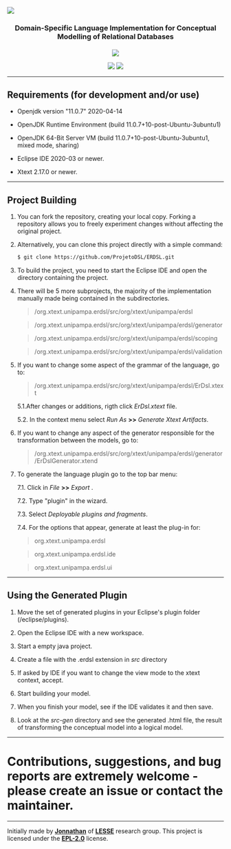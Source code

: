 ![](https://i.ibb.co/nfRXxQn/ertext-Logo-P.png)


<h3 align="center">
  Domain-Specific Language Implementation for Conceptual Modelling of Relational Databases

<h4 align="center"> 

![](https://img.shields.io/github/last-commit/ProjetoDSL/ERDSL?style=for-the-badge)

![](https://img.shields.io/badge/Eclipse%20IDE-2020‑06-yellow) ![](https://img.shields.io/badge/Xtext-2.21.0-blue)

---

## Requirements (for development and/or use) ##

+ Openjdk version "11.0.7" 2020-04-14

+ OpenJDK Runtime Environment (build 11.0.7+10-post-Ubuntu-3ubuntu1)

+ OpenJDK 64-Bit Server VM (build 11.0.7+10-post-Ubuntu-3ubuntu1, mixed mode, sharing)

+ Eclipse IDE 2020-03 or newer.

+ Xtext 2.17.0 or newer.

---

## Project Building 



1. You can fork the repository, creating your local copy. Forking a repository allows you to freely experiment changes without affecting the original project.

2. Alternatively, you can clone this project directly with a simple command:

	```bash
	$ git clone https://github.com/ProjetoDSL/ERDSL.git
	```
3. To build the project, you need to start the Eclipse IDE and open the directory containing the project. 

4. There will be 5 more subprojects, the majority of the implementation manually made being contained in the subdirectories.

	> /org.xtext.unipampa.erdsl/src/org/xtext/unipampa/erdsl

	> /org.xtext.unipampa.erdsl/src/org/xtext/unipampa/erdsl/generator

	> /org.xtext.unipampa.erdsl/src/org/xtext/unipampa/erdsl/scoping

	> /org.xtext.unipampa.erdsl/src/org/xtext/unipampa/erdsl/validation

5. If you want to change some aspect of the grammar of the language, go to:
	
	> /org.xtext.unipampa.erdsl/src/org/xtext/unipampa/erdsl/ErDsl.xtext


	5.1.After changes or additions, rigth click *ErDsl.xtext* file.

	5.2. In the context menu select *Run As* **>>** *Generate Xtext Artifacts*. 

6. If you want to change any aspect of the generator responsible for the transformation between the models, go to:
	
	> /org.xtext.unipampa.erdsl/src/org/xtext/unipampa/erdsl/generator/ErDslGenerator.xtend
	
7. To generate the language plugin go to the top bar menu: 
	
	7.1. Click in *File* **>>** *Export* .

	7.2. Type "plugin" in the wizard.

	7.3. Select *Deployable plugins and fragments*.
	
	7.4. For the options that appear, generate at least the plug-in for:
	
	> org.xtext.unipampa.erdsl

	> org.xtext.unipampa.erdsl.ide

	> org.xtext.unipampa.erdsl.ui

---


## Using the Generated Plugin

1. Move the set of generated plugins in your Eclipse's plugin folder (/eclipse/plugins).

2. Open the Eclipse IDE with a new workspace.

3. Start a empty java project.

4. Create a file with the .erdsl extension in *src* directory 

5. If asked by IDE if you want to change the view mode to the xtext context, accept.

6. Start building your model.

7. When you finish your model, see if the IDE validates it and then save.

8. Look at the *src-gen* directory and see the generated .html file, the result of transforming the conceptual model into a logical model.

---

# Contributions, suggestions, and bug reports are extremely welcome - please create an issue or contact the maintainer.

---

Initially made by **[Jonnathan](https://jonnathanriquelmo.github.io)** of **[LESSE](http://lesse.com.br/site/)** research group. This project is licensed under the **[EPL-2.0](https://github.com/ProjetoDSL/ERDSL/blob/master/LICENSE "EPL-2.0")** license.
